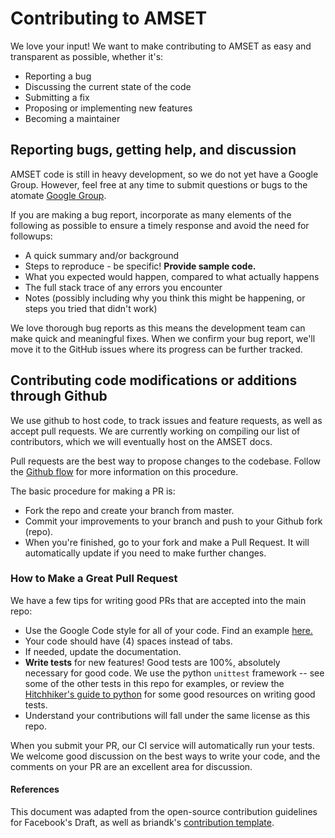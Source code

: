 # Contributing to AMSET
We love your input! We want to make contributing to AMSET as easy and transparent as possible, whether it's:
* Reporting a bug
* Discussing the current state of the code
* Submitting a fix
* Proposing or implementing new features
* Becoming a maintainer

## Reporting bugs, getting help, and discussion
AMSET code is still in heavy development, so we do not yet have a Google Group. However, feel free at any time to submit questions or bugs to the atomate [Google Group](https://groups.google.com/forum/#!forum/atomate).

If you are making a bug report, incorporate as many elements of the following as possible to ensure a timely response and avoid the need for followups:
* A quick summary and/or background
* Steps to reproduce - be specific! **Provide sample code.**
* What you expected would happen, compared to what actually happens
* The full stack trace of any errors you encounter
* Notes (possibly including why you think this might be happening, or steps you tried that didn't work)

We love thorough bug reports as this means the development team can make quick and meaningful fixes. When we confirm your bug report, we'll move it to the GitHub issues where its progress can be further tracked.

## Contributing code modifications or additions through Github
We use github to host code, to track issues and feature requests, as well as accept pull requests. We are currently working on compiling our list of contributors, which we will eventually host on the AMSET docs. 

Pull requests are the best way to propose changes to the codebase. Follow the [Github flow](https://www.atlassian.com/git/tutorials/comparing-workflows/forking-workflow) for more information on this procedure.

The basic procedure for making a PR is:
* Fork the repo and create your branch from master.
* Commit your improvements to your branch and push to your Github fork (repo).
* When you're finished, go to your fork and make a Pull Request. It will automatically update if you need to make further changes.

### How to Make a **Great** Pull Request
We have a few tips for writing good PRs that are accepted into the main repo:

* Use the Google Code style for all of your code. Find an example [here.](https://sphinxcontrib-napoleon.readthedocs.io/en/latest/example_google.html)
* Your code should have (4) spaces instead of tabs.
* If needed, update the documentation.
* **Write tests** for new features! Good tests are 100%, absolutely necessary for good code. We use the python `unittest` framework -- see some of the other tests in this repo for examples, or review the [Hitchhiker's guide to python](https://docs.python-guide.org/writing/tests/) for some good resources on writing good tests.
* Understand your contributions will fall under the same license as this repo. 

When you submit your PR, our CI service will automatically run your tests. 
We welcome good discussion on the best ways to write your code, and the comments on your PR are an excellent area for discussion.

#### References
This document was adapted from the open-source contribution guidelines for Facebook's Draft, as well as briandk's [contribution template](https://gist.github.com/briandk/3d2e8b3ec8daf5a27a62). 

